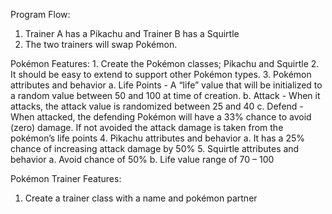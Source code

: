 Program Flow:
1. Trainer A has a Pikachu and Trainer B has a Squirtle
2. The two trainers will swap Pokémon.

Pokémon Features:
    1. Create the Pokémon classes; Pikachu and Squirtle
    2. It should be easy to extend to support other Pokémon types.
    3. Pokémon attributes and behavior
        a. Life Points - A “life” value that will be initialized to a random value between
            50 and 100 at time of creation.
        b. Attack - When it attacks, the attack value is randomized between 25 and 40
        c. Defend - When attacked, the defending Pokémon will have a 33% chance to
            avoid (zero) damage. If not avoided the attack damage is taken from the
            pokémon’s life points
    4. Pikachu attributes and behavior
        a. It has a 25% chance of increasing attack damage by 50%
    5. Squirtle attributes and behavior
        a. Avoid chance of 50%
        b. Life value range of 70 – 100

Pokémon Trainer Features:
1. Create a trainer class with a name and pokémon partner
